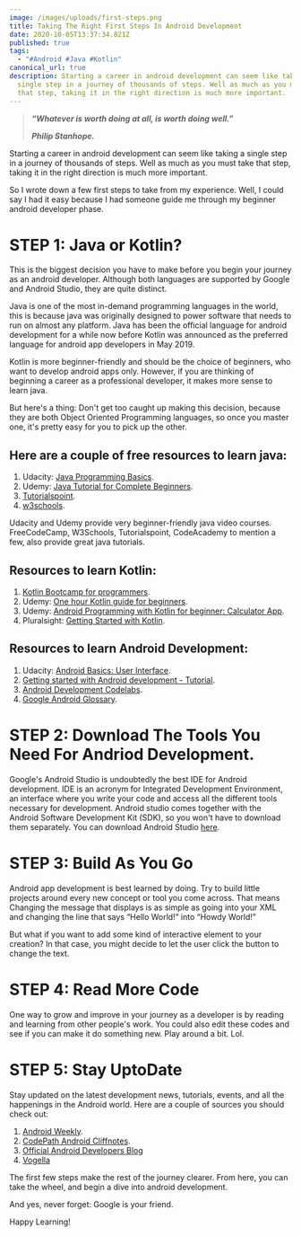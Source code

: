 ```yaml
---
image: /images/uploads/first-steps.png
title: Taking The Right First Steps In Android Development
date: 2020-10-05T13:37:34.821Z
published: true
tags:
  - "#Android #Java #Kotlin"
canonical_url: true
description: Starting a career in android development can seem like taking a
  single step in a journey of thousands of steps. Well as much as you must take
  that step, taking it in the right direction is much more important.
---
```

> ***“Whatever is worth doing at all, is worth doing well.”***
>
> ***Philip Stanhope.***

Starting a career in android development can seem like taking a single step in a journey of thousands of steps. Well as much as you must take that step, taking it in the right direction is much more important.

So I wrote down a few first steps to take from my experience. Well, I could say I had it easy because I had someone guide me through my beginner android developer phase.

# STEP 1: Java or Kotlin?

This is the biggest decision you have to make before you begin your journey as an android developer. Although both languages are supported by Google and Android Studio, they are quite distinct.

Java is one of the most in-demand programming languages in the world, this is because java was originally designed to power software that needs to run on almost any platform. Java has been the official language for android development for a while now before Kotlin was announced as the preferred language for android app developers in May 2019.

Kotlin is more beginner-friendly and should be the choice of beginners, who want to develop android apps only. However, if you are thinking of beginning a career as a professional developer, it makes more sense to learn java.

But here's a thing: Don't get too caught up making this decision, because they are both Object Oriented Programming languages, so once you master one, it's pretty easy for you to pick up the other.

## Here are a couple of free resources to learn java:

1. Udacity: [Java Programming Basics](https://www.udacity.com/course/java-programming-basics--ud282).
2. Udemy: [Java Tutorial for Complete Beginners](https://www.udemy.com/share/101qZM/).
3. [Tutorialspoint](https://www.tutorialspoint.com/java/index.htm).
4. [w3schools](https://www.w3schools.com/java/).

Udacity and Udemy provide very beginner-friendly java video courses. FreeCodeCamp, W3Schools, Tutorialspoint, CodeAcademy to mention a few, also provide great java tutorials.

## Resources to learn Kotlin:

1. [Kotlin Bootcamp for programmers](https://codelabs.developers.google.com/codelabs/kotlin-bootcamp-welcome/#0).
2. Udemy: [One hour Kotlin guide for beginners](https://www.udemy.com/share/1021FA/).
3. Udemy: [Android Programming with Kotlin for beginner: Calculator App](https://www.udemy.com/share/102n6W/).
4. Pluralsight: [Getting Started with Kotlin](https://pluralsight.pxf.io/c/1193463/424552/7490?u=https%3A%2F%2Fwww.pluralsight.com%2Fcourses%2Fkotlin-getting-started).

## Resources to learn Android Development:

1. Udacity: [Android Basics: User Interface](https://www.udacity.com/course/android-basics-user-interface--ud834).
2. [Getting started with Android development - Tutorial](https://www.vogella.com/tutorials/Android/article.html).
3. [Android Development Codelabs](https://codelabs.developers.google.com/?cat=Android).
4. [Google Android Glossary](https://developers.google.com/android/for-all/vocab-words/).





# STEP 2: Download The Tools You Need For Andriod Development.

Google's Android Studio is undoubtedly the best IDE for Android development. IDE is an acronym for Integrated Development Environment, an interface where you write your code and access all the different tools necessary for development. Android studio comes together with the Android Software Development Kit (SDK), so you won't have to download them separately. You can download Android Studio [here](https://developer.android.com/studio).





# STEP 3: Build As You Go

Android app development is best learned by doing. Try to build little projects around every new concept or tool you come across. That means Changing the message that displays is as simple as going into your XML and changing the line that says “Hello World!” into “Howdy World!”

But what if you want to add some kind of interactive element to your creation? In that case, you might decide to let the user click the button to change the text.





# STEP 4: Read More Code

One way to grow and improve in your journey as a developer is by reading and learning from other people's work. You could also edit these codes and see if you can make it do something new. Play around a bit. Lol.





# STEP 5: Stay UptoDate

Stay updated on the latest development news, tutorials, events, and all the happenings in the Android world. Here are a couple of sources you should check out:

1. [Android Weekly](http://androidweekly.net/).
2. [CodePath Android Cliffnotes](https://guides.codepath.com/android).
3. [Official Android Developers Blog](https://android-developers.googleblog.com/)
4. [Vogella](http://www.vogella.com/tutorials/android.html)

The first few steps make the rest of the journey clearer. From here, you can take the wheel, and begin a dive into android development.

And yes, never forget: Google is your friend.

Happy Learning!